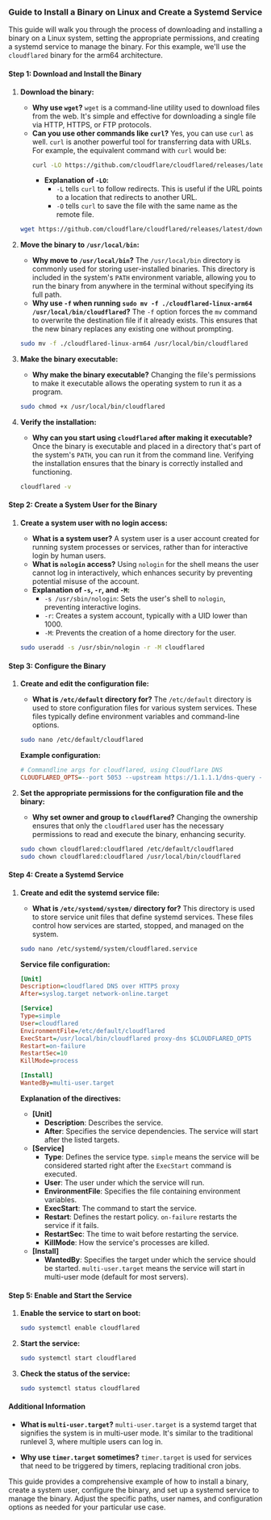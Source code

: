 


### Guide to Install a Binary on Linux and Create a Systemd Service

This guide will walk you through the process of downloading and installing a binary on a Linux system, setting the appropriate permissions, and creating a systemd service to manage the binary. For this example, we'll use the `cloudflared` binary for the arm64 architecture.

#### Step 1: Download and Install the Binary

1. **Download the binary:**
   - **Why use `wget`?**
     `wget` is a command-line utility used to download files from the web. It's simple and effective for downloading a single file via HTTP, HTTPS, or FTP protocols.
   - **Can you use other commands like `curl`?**
     Yes, you can use `curl` as well. `curl` is another powerful tool for transferring data with URLs. For example, the equivalent command with `curl` would be:
     ```bash
     curl -LO https://github.com/cloudflare/cloudflared/releases/latest/download/cloudflared-linux-arm64
     ```
     - **Explanation of `-LO`:**
       - `-L` tells `curl` to follow redirects. This is useful if the URL points to a location that redirects to another URL.
       - `-O` tells `curl` to save the file with the same name as the remote file.

   ```bash
   wget https://github.com/cloudflare/cloudflared/releases/latest/download/cloudflared-linux-arm64
   ```

2. **Move the binary to `/usr/local/bin`:**
   - **Why move to `/usr/local/bin`?**
     The `/usr/local/bin` directory is commonly used for storing user-installed binaries. This directory is included in the system's `PATH` environment variable, allowing you to run the binary from anywhere in the terminal without specifying its full path.
   - **Why use `-f` when running `sudo mv -f ./cloudflared-linux-arm64 /usr/local/bin/cloudflared`?**
     The `-f` option forces the `mv` command to overwrite the destination file if it already exists. This ensures that the new binary replaces any existing one without prompting.

   ```bash
   sudo mv -f ./cloudflared-linux-arm64 /usr/local/bin/cloudflared
   ```

3. **Make the binary executable:**
   - **Why make the binary executable?**
     Changing the file's permissions to make it executable allows the operating system to run it as a program.

   ```bash
   sudo chmod +x /usr/local/bin/cloudflared
   ```

4. **Verify the installation:**
   - **Why can you start using `cloudflared` after making it executable?**
     Once the binary is executable and placed in a directory that's part of the system's `PATH`, you can run it from the command line. Verifying the installation ensures that the binary is correctly installed and functioning.

   ```bash
   cloudflared -v
   ```

#### Step 2: Create a System User for the Binary

1. **Create a system user with no login access:**
   - **What is a system user?**
     A system user is a user account created for running system processes or services, rather than for interactive login by human users.
   - **What is `nologin` access?**
     Using `nologin` for the shell means the user cannot log in interactively, which enhances security by preventing potential misuse of the account.
   - **Explanation of `-s`, `-r`, and `-M`:**
     - `-s /usr/sbin/nologin`: Sets the user's shell to `nologin`, preventing interactive logins.
     - `-r`: Creates a system account, typically with a UID lower than 1000.
     - `-M`: Prevents the creation of a home directory for the user.

   ```bash
   sudo useradd -s /usr/sbin/nologin -r -M cloudflared
   ```

#### Step 3: Configure the Binary

1. **Create and edit the configuration file:**
   - **What is `/etc/default` directory for?**
     The `/etc/default` directory is used to store configuration files for various system services. These files typically define environment variables and command-line options.

   ```bash
   sudo nano /etc/default/cloudflared
   ```

   **Example configuration:**
   ```ini
   # Commandline args for cloudflared, using Cloudflare DNS
   CLOUDFLARED_OPTS=--port 5053 --upstream https://1.1.1.1/dns-query --upstream https://1.0.0.1/dns-query
   ```

2. **Set the appropriate permissions for the configuration file and the binary:**
   - **Why set owner and group to `cloudflared`?**
     Changing the ownership ensures that only the `cloudflared` user has the necessary permissions to read and execute the binary, enhancing security.

   ```bash
   sudo chown cloudflared:cloudflared /etc/default/cloudflared
   sudo chown cloudflared:cloudflared /usr/local/bin/cloudflared
   ```

#### Step 4: Create a Systemd Service

1. **Create and edit the systemd service file:**
   - **What is `/etc/systemd/system/` directory for?**
     This directory is used to store service unit files that define systemd services. These files control how services are started, stopped, and managed on the system.

   ```bash
   sudo nano /etc/systemd/system/cloudflared.service
   ```

   **Service file configuration:**

   ```ini
   [Unit]
   Description=cloudflared DNS over HTTPS proxy
   After=syslog.target network-online.target

   [Service]
   Type=simple
   User=cloudflared
   EnvironmentFile=/etc/default/cloudflared
   ExecStart=/usr/local/bin/cloudflared proxy-dns $CLOUDFLARED_OPTS
   Restart=on-failure
   RestartSec=10
   KillMode=process

   [Install]
   WantedBy=multi-user.target
   ```

   **Explanation of the directives:**
   - **[Unit]**
     - **Description**: Describes the service.
     - **After**: Specifies the service dependencies. The service will start after the listed targets.
   - **[Service]**
     - **Type**: Defines the service type. `simple` means the service will be considered started right after the `ExecStart` command is executed.
     - **User**: The user under which the service will run.
     - **EnvironmentFile**: Specifies the file containing environment variables.
     - **ExecStart**: The command to start the service.
     - **Restart**: Defines the restart policy. `on-failure` restarts the service if it fails.
     - **RestartSec**: The time to wait before restarting the service.
     - **KillMode**: How the service's processes are killed.
   - **[Install]**
     - **WantedBy**: Specifies the target under which the service should be started. `multi-user.target` means the service will start in multi-user mode (default for most servers).

#### Step 5: Enable and Start the Service

1. **Enable the service to start on boot:**

   ```bash
   sudo systemctl enable cloudflared
   ```

2. **Start the service:**

   ```bash
   sudo systemctl start cloudflared
   ```

3. **Check the status of the service:**

   ```bash
   sudo systemctl status cloudflared
   ```

#### Additional Information

- **What is `multi-user.target`?**
  `multi-user.target` is a systemd target that signifies the system is in multi-user mode. It's similar to the traditional runlevel 3, where multiple users can log in.

- **Why use `timer.target` sometimes?**
  `timer.target` is used for services that need to be triggered by timers, replacing traditional cron jobs.

This guide provides a comprehensive example of how to install a binary, create a system user, configure the binary, and set up a systemd service to manage the binary. Adjust the specific paths, user names, and configuration options as needed for your particular use case.
